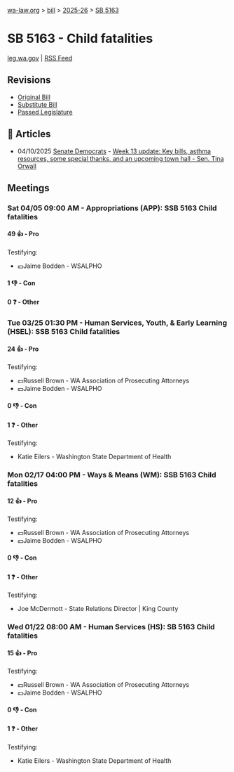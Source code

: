 [wa-law.org](/) > [bill](/bill/) > [2025-26](/bill/2025-26/) > [SB 5163](/bill/2025-26/sb/5163/)

# SB 5163 - Child fatalities
[leg.wa.gov](https://app.leg.wa.gov/billsummary?BillNumber=5163&Year=2025&Initiative=false) | [RSS Feed](./rss.xml)

## Revisions
* [Original Bill](1/)
* [Substitute Bill](S/)
* [Passed Legislature](S.PL/)

## 📰 Articles
* 04/10/2025 [Senate Democrats](/org/senate_democrats/) - [Week 13 update: Key bills, asthma resources, some special thanks, and an upcoming town hall - Sen. Tina Orwall](https://senatedemocrats.wa.gov/orwall/2025/04/09/week-13-update-key-bills-asthma-resources-some-special-thanks-and-an-upcoming-town-hall/#:~:text=expand%20protections)

## Meetings
### Sat 04/05 09:00 AM - Appropriations (APP): SSB 5163 Child fatalities
#### 49 👍 - Pro
Testifying:
* 💵Jaime Bodden - WSALPHO

#### 1 👎 - Con

#### 0 ❓ - Other

### Tue 03/25 01:30 PM - Human Services, Youth, & Early Learning (HSEL): SSB 5163 Child fatalities
#### 24 👍 - Pro
Testifying:
* 💵Russell Brown - WA Association of Prosecuting Attorneys
* 💵Jaime Bodden - WSALPHO

#### 0 👎 - Con

#### 1 ❓ - Other
Testifying:
* Katie Eilers - Washington State Department of Health

### Mon 02/17 04:00 PM - Ways & Means (WM): SSB 5163 Child fatalities
#### 12 👍 - Pro
Testifying:
* 💵Russell Brown - WA Association of Prosecuting Attorneys
* 💵Jaime Bodden - WSALPHO

#### 0 👎 - Con

#### 1 ❓ - Other
Testifying:
* Joe McDermott - State Relations Director | King County

### Wed 01/22 08:00 AM - Human Services (HS): SB 5163 Child fatalities
#### 15 👍 - Pro
Testifying:
* 💵Russell Brown - WA Association of Prosecuting Attorneys
* 💵Jaime Bodden - WSALPHO

#### 0 👎 - Con

#### 1 ❓ - Other
Testifying:
* Katie Eilers - Washington State Department of Health
